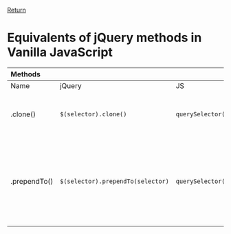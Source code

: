 <!-- markdownlint-disable MD041-->
[Return](../)

# Equivalents of jQuery methods in Vanilla JavaScript

| **Methods** |||||
|:--|:--|:--|:--|:--:|
| Name | jQuery | JS | Description | Link |
| .clone() | `$(selector).clone()` | `querySelector(selector).cloneNode(true)` | Create a **_deep copy_** of the set of matched elements. | [More](?clone/) |
| .prependTo() | `$(selector).prependTo(selector)` | `querySelector(selector).prepend(querySelector(selector))` | **_Insert_** every element in the set of matched elements **_to the beginning of the target_**. | [More](?prependTo/) |
